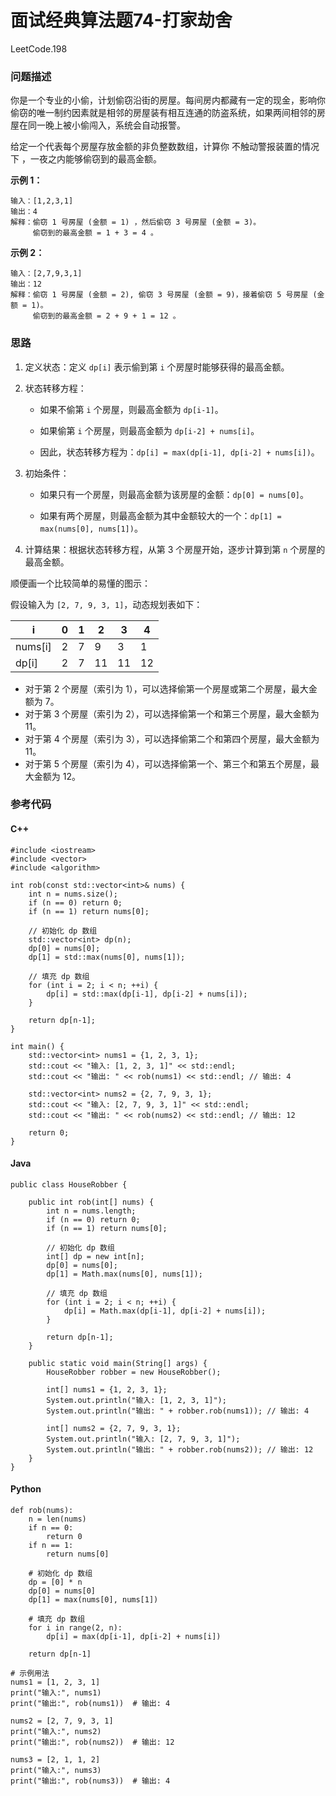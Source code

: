 # 面试经典算法题74-打家劫舍

LeetCode.198

### 问题描述

你是一个专业的小偷，计划偷窃沿街的房屋。每间房内都藏有一定的现金，影响你偷窃的唯一制约因素就是相邻的房屋装有相互连通的防盗系统，如果两间相邻的房屋在同一晚上被小偷闯入，系统会自动报警。

给定一个代表每个房屋存放金额的非负整数数组，计算你 不触动警报装置的情况下 ，一夜之内能够偷窃到的最高金额。

**示例 1：**

```
输入：[1,2,3,1]
输出：4
解释：偷窃 1 号房屋 (金额 = 1) ，然后偷窃 3 号房屋 (金额 = 3)。
     偷窃到的最高金额 = 1 + 3 = 4 。
```

**示例 2：**

```
输入：[2,7,9,3,1]
输出：12
解释：偷窃 1 号房屋 (金额 = 2), 偷窃 3 号房屋 (金额 = 9)，接着偷窃 5 号房屋 (金额 = 1)。
     偷窃到的最高金额 = 2 + 9 + 1 = 12 。
```

### 思路

1. 定义状态：定义 `dp[i]` 表示偷到第 `i` 个房屋时能够获得的最高金额。

2. 状态转移方程：

   - 如果不偷第 `i` 个房屋，则最高金额为 `dp[i-1]`。

   - 如果偷第 `i` 个房屋，则最高金额为 `dp[i-2] + nums[i]`。

   - 因此，状态转移方程为：`dp[i] = max(dp[i-1], dp[i-2] + nums[i])`。

3. 初始条件：

   - 如果只有一个房屋，则最高金额为该房屋的金额：`dp[0] = nums[0]`。

   - 如果有两个房屋，则最高金额为其中金额较大的一个：`dp[1] = max(nums[0], nums[1])`。

4. 计算结果：根据状态转移方程，从第 3 个房屋开始，逐步计算到第 `n` 个房屋的最高金额。

顺便画一个比较简单的易懂的图示：

假设输入为 `[2, 7, 9, 3, 1]`，动态规划表如下：

| i       | 0    | 1    | 2    | 3    | 4    |
| ------- | ---- | ---- | ---- | ---- | ---- |
| nums[i] | 2    | 7    | 9    | 3    | 1    |
| dp[i]   | 2    | 7    | 11   | 11   | 12   |

- 对于第 2 个房屋（索引为 1），可以选择偷第一个房屋或第二个房屋，最大金额为 7。
- 对于第 3 个房屋（索引为 2），可以选择偷第一个和第三个房屋，最大金额为 11。
- 对于第 4 个房屋（索引为 3），可以选择偷第二个和第四个房屋，最大金额为 11。
- 对于第 5 个房屋（索引为 4），可以选择偷第一个、第三个和第五个房屋，最大金额为 12。

### 参考代码

#### C++

```
#include <iostream>
#include <vector>
#include <algorithm>

int rob(const std::vector<int>& nums) {
    int n = nums.size();
    if (n == 0) return 0;
    if (n == 1) return nums[0];
    
    // 初始化 dp 数组
    std::vector<int> dp(n);
    dp[0] = nums[0];
    dp[1] = std::max(nums[0], nums[1]);
    
    // 填充 dp 数组
    for (int i = 2; i < n; ++i) {
        dp[i] = std::max(dp[i-1], dp[i-2] + nums[i]);
    }
    
    return dp[n-1];
}

int main() {
    std::vector<int> nums1 = {1, 2, 3, 1};
    std::cout << "输入: [1, 2, 3, 1]" << std::endl;
    std::cout << "输出: " << rob(nums1) << std::endl; // 输出: 4
    
    std::vector<int> nums2 = {2, 7, 9, 3, 1};
    std::cout << "输入: [2, 7, 9, 3, 1]" << std::endl;
    std::cout << "输出: " << rob(nums2) << std::endl; // 输出: 12
    
    return 0;
}
```

#### Java

```
public class HouseRobber {

    public int rob(int[] nums) {
        int n = nums.length;
        if (n == 0) return 0;
        if (n == 1) return nums[0];
        
        // 初始化 dp 数组
        int[] dp = new int[n];
        dp[0] = nums[0];
        dp[1] = Math.max(nums[0], nums[1]);
        
        // 填充 dp 数组
        for (int i = 2; i < n; ++i) {
            dp[i] = Math.max(dp[i-1], dp[i-2] + nums[i]);
        }
        
        return dp[n-1];
    }

    public static void main(String[] args) {
        HouseRobber robber = new HouseRobber();
        
        int[] nums1 = {1, 2, 3, 1};
        System.out.println("输入: [1, 2, 3, 1]");
        System.out.println("输出: " + robber.rob(nums1)); // 输出: 4
        
        int[] nums2 = {2, 7, 9, 3, 1};
        System.out.println("输入: [2, 7, 9, 3, 1]");
        System.out.println("输出: " + robber.rob(nums2)); // 输出: 12
    }
}
```

#### Python

```
def rob(nums):
    n = len(nums)
    if n == 0:
        return 0
    if n == 1:
        return nums[0]
    
    # 初始化 dp 数组
    dp = [0] * n
    dp[0] = nums[0]
    dp[1] = max(nums[0], nums[1])
    
    # 填充 dp 数组
    for i in range(2, n):
        dp[i] = max(dp[i-1], dp[i-2] + nums[i])
    
    return dp[n-1]

# 示例用法
nums1 = [1, 2, 3, 1]
print("输入:", nums1)
print("输出:", rob(nums1))  # 输出: 4

nums2 = [2, 7, 9, 3, 1]
print("输入:", nums2)
print("输出:", rob(nums2))  # 输出: 12

nums3 = [2, 1, 1, 2]
print("输入:", nums3)
print("输出:", rob(nums3))  # 输出: 4
```

